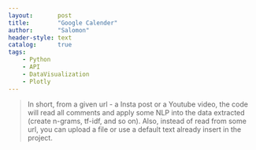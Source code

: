 ```yaml
---
layout:       post
title:        "Google Calender"
author:       "Salomon"
header-style: text
catalog:      true
tags:
    - Python
    - API
    - DataVisualization
    - Plotly
---
```


> In short, from a given url - a Insta post or a Youtube video, the code will read all comments and apply some NLP into the data extracted (create n-grams, tf-idf, and so on).  Also, instead of read from some url, you can upload a file or use a default text already insert in the project.


